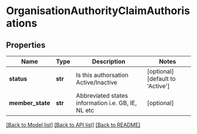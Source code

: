 # OrganisationAuthorityClaimAuthorisations

## Properties
Name | Type | Description | Notes
------------ | ------------- | ------------- | -------------
**status** | **str** | Is this authorsation Active/Inactive | [optional] [default to 'Active']
**member_state** | **str** | Abbreviated states information i.e. GB, IE, NL etc | [optional] 

[[Back to Model list]](../README.md#documentation-for-models) [[Back to API list]](../README.md#documentation-for-api-endpoints) [[Back to README]](../README.md)

